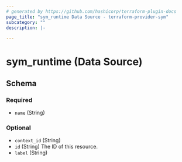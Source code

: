 ```yaml
---
# generated by https://github.com/hashicorp/terraform-plugin-docs
page_title: "sym_runtime Data Source - terraform-provider-sym"
subcategory: ""
description: |-
  
---
```


# sym_runtime (Data Source)





<!-- schema generated by tfplugindocs -->
## Schema

### Required

- `name` (String)

### Optional

- `context_id` (String)
- `id` (String) The ID of this resource.
- `label` (String)


